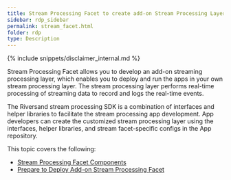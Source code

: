 ```yaml
---
title: Stream Processing Facet to create add-on Stream Processing Layer
sidebar: rdp_sidebar
permalink: stream_facet.html
folder: rdp
type: Description
---
```


{% include snippets/disclaimer_internal.md %}

Stream Processing Facet allows you to develop an add-on streaming processing layer, which enables you to deploy and run the apps in your own stream processing layer. The stream processing layer performs real-time processing of streaming data to record and logs the real-time events. 

The Riversand stream processing SDK is a combination of interfaces and helper libraries to facilitate the stream processing app development. App developers can create the customized stream processing layer using the interfaces, helper libraries, and stream facet-specific configs in the App repository.

This topic covers the following:

* [Stream Processing Facet Components](stream_facet_components.html)
* [Prepare to Deploy Add-on Stream Processing Facet](deploy_stream_facet.html)